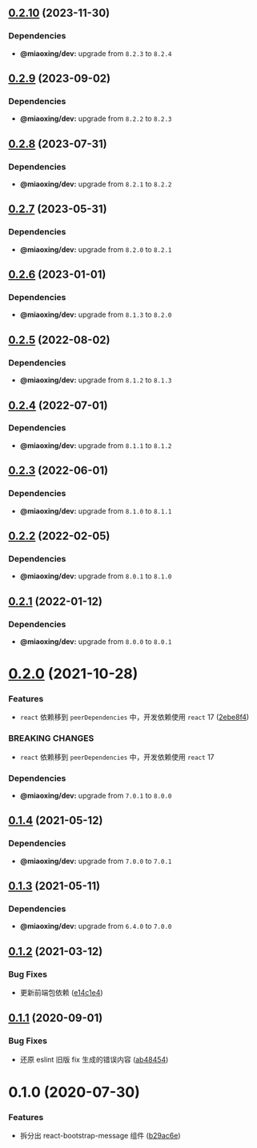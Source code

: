 ## [0.2.10](https://github.com/twinh/react-bootstrap-message/compare/v0.2.9...v0.2.10) (2023-11-30)





### Dependencies

* **@miaoxing/dev:** upgrade from `8.2.3` to `8.2.4`

## [0.2.9](https://github.com/twinh/react-bootstrap-message/compare/v0.2.8...v0.2.9) (2023-09-02)





### Dependencies

* **@miaoxing/dev:** upgrade from `8.2.2` to `8.2.3`

## [0.2.8](https://github.com/twinh/react-bootstrap-message/compare/v0.2.7...v0.2.8) (2023-07-31)





### Dependencies

* **@miaoxing/dev:** upgrade from `8.2.1` to `8.2.2`

## [0.2.7](https://github.com/twinh/react-bootstrap-message/compare/v0.2.6...v0.2.7) (2023-05-31)





### Dependencies

* **@miaoxing/dev:** upgrade from `8.2.0` to `8.2.1`

## [0.2.6](https://github.com/twinh/react-bootstrap-message/compare/v0.2.5...v0.2.6) (2023-01-01)





### Dependencies

* **@miaoxing/dev:** upgrade from `8.1.3` to `8.2.0`

## [0.2.5](https://github.com/twinh/react-bootstrap-message/compare/v0.2.4...v0.2.5) (2022-08-02)





### Dependencies

* **@miaoxing/dev:** upgrade from `8.1.2` to `8.1.3`

## [0.2.4](https://github.com/twinh/react-bootstrap-message/compare/v0.2.3...v0.2.4) (2022-07-01)





### Dependencies

* **@miaoxing/dev:** upgrade from `8.1.1` to `8.1.2`

## [0.2.3](https://github.com/twinh/react-bootstrap-message/compare/v0.2.2...v0.2.3) (2022-06-01)





### Dependencies

* **@miaoxing/dev:** upgrade from `8.1.0` to `8.1.1`

## [0.2.2](https://github.com/twinh/react-bootstrap-message/compare/v0.2.1...v0.2.2) (2022-02-05)





### Dependencies

* **@miaoxing/dev:** upgrade from `8.0.1` to `8.1.0`

## [0.2.1](https://github.com/twinh/react-bootstrap-message/compare/v0.2.0...v0.2.1) (2022-01-12)





### Dependencies

* **@miaoxing/dev:** upgrade from `8.0.0` to `8.0.1`

# [0.2.0](https://github.com/twinh/react-bootstrap-message/compare/v0.1.4...v0.2.0) (2021-10-28)


### Features

* `react` 依赖移到 `peerDependencies` 中，开发依赖使用 `react` 17 ([2ebe8f4](https://github.com/twinh/react-bootstrap-message/commit/2ebe8f4c99f6d29bae68730c8b8dffa252e4cc62))


### BREAKING CHANGES

* `react` 依赖移到 `peerDependencies` 中，开发依赖使用 `react` 17





### Dependencies

* **@miaoxing/dev:** upgrade from `7.0.1` to `8.0.0`

## [0.1.4](https://github.com/twinh/react-bootstrap-message/compare/v0.1.3...v0.1.4) (2021-05-12)





### Dependencies

* **@miaoxing/dev:** upgrade from `7.0.0` to `7.0.1`

## [0.1.3](https://github.com/twinh/react-bootstrap-message/compare/v0.1.2...v0.1.3) (2021-05-11)





### Dependencies

* **@miaoxing/dev:** upgrade from `6.4.0` to `7.0.0`

## [0.1.2](https://github.com/twinh/react-bootstrap-message/compare/v0.1.1...v0.1.2) (2021-03-12)


### Bug Fixes

* 更新前端包依赖 ([e14c1e4](https://github.com/twinh/react-bootstrap-message/commit/e14c1e4f991fe8df14ba50dd3cf4ff30f65b22d6))

## [0.1.1](https://github.com/twinh/react-bootstrap-message/compare/v0.1.0...v0.1.1) (2020-09-01)


### Bug Fixes

* 还原 eslint 旧版 fix 生成的错误内容 ([ab48454](https://github.com/twinh/react-bootstrap-message/commit/ab48454bc46302925772ef33f4e749b5ead184e1))

# 0.1.0 (2020-07-30)


### Features

* 拆分出 react-bootstrap-message 组件 ([b29ac6e](https://github.com/twinh/react-bootstrap-message/commit/b29ac6e40c68452885fdef10a3fadca748d77236))
